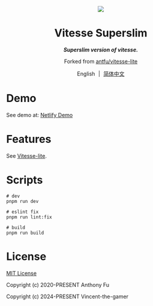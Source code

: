 <p align="center">
    <img src=".github/logo.png"/>
</p>

<h1 align="center">
    Vitesse Superslim
</h1>

<p align="center">
    <b>
        <i>Superslim version of vitesse.</i>
    </b>
</p>

<p align="center">
    Forked from
    <a href="https://github.com/antfu/vitesse-lite" target="_blank">antfu/vitesse-lite</a>
</p>

<p align="center">
    <span>English</span>
    <span style="margin-inline: 5px;">|</span>
    <span>
        <a href="./README.zh-CN.md" target="_blank">简体中文</a>
    </span>
</p>

# Demo

See demo at: [Netlify Demo](https://vitesse-superslim.netlify.app/)

# Features

See [Vitesse-lite](https://github.com/antfu/vitesse-lite).

# Scripts

```shell
# dev
pnpm run dev

# eslint fix
pnpm run lint:fix

# build
pnpm run build
```

# License

[MIT License](./LICENSE)

Copyright (c) 2020-PRESENT Anthony Fu

Copyright (c) 2024-PRESENT Vincent-the-gamer
